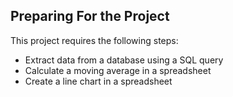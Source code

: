 ## Preparing For the Project
This project requires the following steps:

- Extract data from a database using a SQL query
- Calculate a moving average in a spreadsheet
- Create a line chart in a spreadsheet

